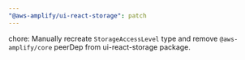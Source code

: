 ```yaml
---
"@aws-amplify/ui-react-storage": patch
---
```


chore: Manually recreate `StorageAccessLevel` type and remove `@aws-amplify/core` peerDep from ui-react-storage package. 
